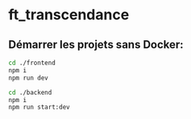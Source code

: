 # ft_transcendance

## Démarrer les projets sans Docker:

```bash
cd ./frontend
npm i
npm run dev
````
```bash
cd ./backend
npm i
npm run start:dev
````
